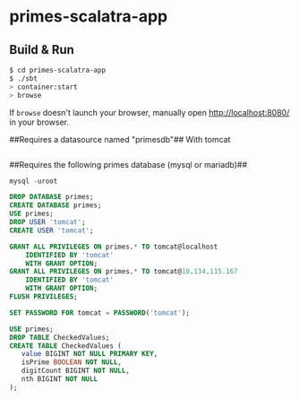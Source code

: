 # primes-scalatra-app #

## Build & Run ##

```sh
$ cd primes-scalatra-app
$ ./sbt
> container:start
> browse
```

If `browse` doesn't launch your browser, manually open [http://localhost:8080/](http://localhost:8080/) in your browser.

##Requires a datasource named "primesdb"##
With tomcat
```
```

##Requires the following primes database (mysql or mariadb)##
```sql
mysql -uroot

DROP DATABASE primes;
CREATE DATABASE primes;
USE primes;
DROP USER 'tomcat';
CREATE USER 'tomcat';

GRANT ALL PRIVILEGES ON primes.* TO tomcat@localhost
    IDENTIFIED BY 'tomcat'
    WITH GRANT OPTION;
GRANT ALL PRIVILEGES ON primes.* TO tomcat@10.134.115.167
    IDENTIFIED BY 'tomcat'
    WITH GRANT OPTION;
FLUSH PRIVILEGES;

SET PASSWORD FOR tomcat = PASSWORD('tomcat');

USE primes;
DROP TABLE CheckedValues;
CREATE TABLE CheckedValues (
   value BIGINT NOT NULL PRIMARY KEY,
   isPrime BOOLEAN NOT NULL,
   digitCount BIGINT NOT NULL,
   nth BIGINT NOT NULL
);

```